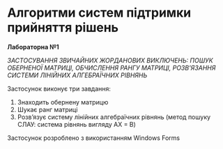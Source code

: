 # Алгоритми систем підтримки прийняття рішень
**Лабораторна №1**

*ЗАСТОСУВАННЯ ЗВИЧАЙНИХ ЖОРДАНОВИХ ВИКЛЮЧЕНЬ: ПОШУК ОБЕРНЕНОЇ МАТРИЦІ, ОБЧИСЛЕННЯ РАНГУ МАТРИЦІ, РОЗВ’ЯЗАННЯ СИСТЕМИ ЛІНІЙНИХ АЛГЕБРАЇЧНИХ РІВНЯНЬ*

Застосунок виконує три завдання:
1. Знаходить обернену матрицю
2. Шукає ранг матриці
3. Розв’язує систему лінійних алгебраїчних рівнянь (метод пошуку СЛАУ: система рівнянь вигляду AX = B)

Застосунок розроблено з використанням Windows Forms